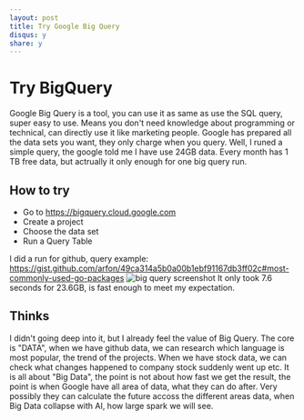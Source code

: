 ```yaml
---
layout: post
title: Try Google Big Query
disqus: y
share: y
---
```


Try BigQuery
============
Google Big Query is a tool, you can use it as same as use the SQL query, super easy to use. Means you don't need knowledge about programming or technical, can directly use it like marketing people. Google has prepared all the data sets you want, they only charge when you query. Well, I runed a simple query, the google told me I have use 24GB data. Every month has 1 TB free data, but actrually it only enough for one big query run.

How to try
------------
* Go to https://bigquery.cloud.google.com
* Create a project
* Choose the data set
* Run a Query Table

I did a run for github, query example: https://gist.github.com/arfon/49ca314a5b0a00b1ebf91167db3ff02c#most-commonly-used-go-packages
![big query screenshot](https://raw.githubusercontent.com/ycj28c/ycj28c.github.io/master/images/posts/bigquerygithub.png)
It only took 7.6 seconds for 23.6GB, is fast enough to meet my expectation.

Thinks
------
I didn't going deep into it, but I already feel the value of Big Query. The core is "DATA", when we have github data, we can research which language is most popular, the trend of the projects. When we have stock data, we can check what changes happened to company stock suddenly went up etc. It is all about "Big Data", the point is not about how fast we get the result, the point is when Google have all area of data, what they can do after. Very possibly they can calculate the future accoss the different areas data, when Big Data collapse with AI, how large spark we will see.

